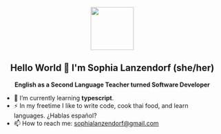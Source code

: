<div id="header" align="center">
<img src="https://media.giphy.com/media/emGDBYPZ2mVrsS1biZ/giphy.gif" width="100"/>
<h2>Hello World 👋 I'm Sophia Lanzendorf (she/her)</h2>
<p><strong>English as a Second Language Teacher turned Software Developer</strong></p>
</div>

- 🌱 I’m currently learning <strong>typescript</strong>.
- ⚡ In my freetime I like to write code, cook thai food, and learn languages. ¿Hablas español?
- 📫 How to reach me: sophialanzendorf@gmail.com


<!--
- 🔭 I’m currently working on ...
- 
- 👯 I’m looking to collaborate on ...
- 🤔 I’m looking for help with ...
- 💬 Ask me about ...
- 📫 How to reach me: ...
- 😄 Pronouns: ...
- Fun fact: ...
-->
